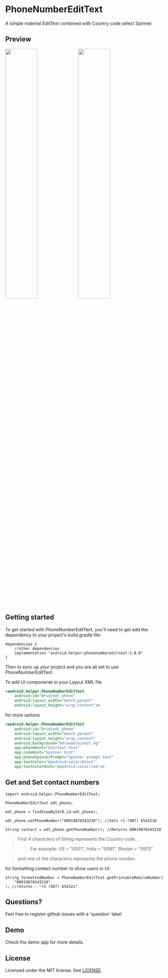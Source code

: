 PhoneNumberEditText
===========

A simple material EditText combined with Country code select Spinner.

Preview
---------------
<p>
    <img src="https://i.imgur.com/q2kBgR3.gif" width="45%" />
    <img src="https://i.imgur.com/w24JbR5.gif" width="45%" />
</p>

Getting started
---------------

To get started with PhoneNumberEditText, you'll need to get
add the dependency to your project's build.gradle file:
```
dependencies {
    //other dependencies
    implementation "android.helper:phonenumberedittext:1.0.0"
}
```
Then to sync up your project and you are all set to use PhoneNumberEditText.

To add UI componenet in your Layout XML file
```xml
<android.helper.PhoneNumberEditText
    android:id="@+id/edt_phone"
    android:layout_width="match_parent"
    android:layout_height="wrap_content"/>
```

for more options
```xml
<android.helper.PhoneNumberEditText
    android:id="@+id/edt_phone"
    android:layout_width="match_parent"
    android:layout_height="wrap_content"
    android:background="@drawable/edit_bg"
    app:phoneHint="EditText hint"
    app:codeHint="Spinner hint"
    app:phoneSpinnerPrompt="Spinner prompt text"
    app:textColor="@android:color/black"
    app:textColorHint="@android:color/red"/>
```
Get and Set contact numbers
--------

```
import android.helper.PhoneNumberEditText;

PhoneNumberEditText edt_phone;

edt_phone = findViewById(R.id.edt_phone);

edt_phone.setPhoneNumber("00019876543210"); //Sets +1 (987) 6543210

String contact = edt_phone.getPhoneNumber(); //Returns 00019876543210
```

> First 4 characters of String represents the Country code.
>> For example: US = "0001", India = "0091", Bhutan = "0975"

> and rest of the characters represents the phone number.

for formatting contact number to show users in UI:
```
String formattedNumber = PhoneNumberEditText.getPrintableMobileNumber(
    "00019876543210"
); //returns - "+1 (987) 654321"
```

Questions?
--------
Feel free to register github issues with a 'question' label

Demo
--------
Check the demo app for more details.

License
--------
Licensed under the MIT license. See [LICENSE](LICENSE.md).